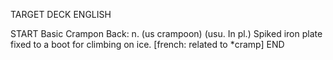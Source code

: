 TARGET DECK
ENGLISH

START
Basic
Crampon
Back: n. (us crampoon) (usu. In pl.) Spiked iron plate fixed to a boot for climbing on ice. [french: related to *cramp]
END
